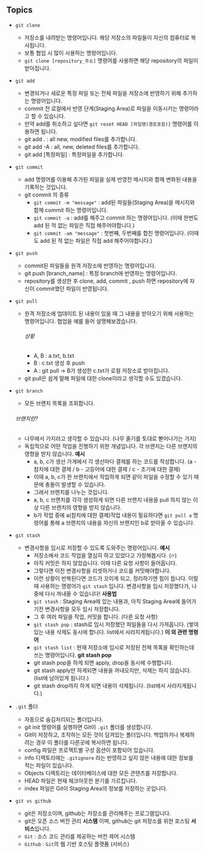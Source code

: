 
## Topics
* `git clone`
  - 저장소를 내려받는 명령어입니다. 해당 저장소의 파일들이 자신의 컴퓨터로 복사됩니다.
  - 보통 협업 시 많이 사용하는 명령어입니다.
  - `git clone [repository_주소]` 명령어를 사용하면 해당 repository의 파일이 받아집니다.
* `git add`
  - 변경되거나 새로운 특정 파일 또는 전체 파일을 저장소에 반영하기 위해 추가하는 명령어입니다.
  - commit 전 로컬에서 반영 단계(Staging Area)로 파일을 이동시키는 명령어라고 할 수 있습니다.
  - 만약 add를 취소하고 싶다면 `git reset HEAD [파일명(경로포함)]` 명령어를 이용하면 됩니다.
  - git add . : all new, modified files를 추가합니다.
  - git add -A : all, new, deleted files를 추가합니다.
  - git add [특정파일] : 특정파일을 추가합니다.
* `git commit`
  - add 명령어를 이용해 추가된 파일을 실제 반영전 메시지와 함께 변화된 내용을 기록하는 것입니다.
  * git commit 의 종류
    - `git commit -m "message"` : add된 파일들(Staging Area)을 메시지와 함께 commit 하는 명령어입니다.
    - `git commit -a` : add를 해주고 commit 하는 명령어입니다. (이때 한번도 add 된 적 없는 파일은 직접 해주어야합니다.)
    - `git commit -am "message"` : 첫번째, 두번째를 합친 명령어입니다. (이때도 add 된 적 없는 파일은 직접 add 해주어야합니다.)

* `git push`
  - commit된 파일들을 원격 저장소에 반영하는 명령어입니다.
  - git push [branch_name] : 특정 branch에 반영하는 명령어입니다.
  - repository를 생성한 후 clone, add, commit , push 하면 repository에 자신이 commit했던 파일이 반영됩니다.
* `git pull`
  - 원격 저장소에 업데이트 된 내용이 있을 때 그 내용을 받아오기 위해 사용하는 명령어입니다.
  협업을 예를 들어 설명해보겠습니다.
    ###### 상황
    - A, B : a.txt, b.txt 
    - B : c.txt 생성 후 push
    - A : git pull -> B가 생성한 c.txt가 로컬 저장소로 받아집니다.
  - git pull은 쉽게 말해 파일에 대한 clone이라고 생각할 수도 있겠습니다.

* `git branch`
  - 모든 브랜치 목록을 조회합니다.
  ###### 브랜치란?
    - 나무에서 가지라고 생각할 수 있습니다. (나무 줄기를 토대로 뻗어나가는 가지)
    - 독립적으로 어떤 작업을 진행하기 위한 개념입니다. 각 브랜치는 다른 브랜치의 영향을 받지 않습니다.
    **예시**
      - a, b, c가 생선 가게에서 각 생선마다 결제를 하는 코드를 작성합니다. (a - 참치에 대한 결제 / b - 고등어에 대한 결제 / c - 조기에 대한 결제)
      - 이때 a, b, c가 한 브랜치에서 작업하게 되면 같이 파일을 수정할 수 있기 때문에 충돌이 발생할 수 있습니다.
      - 그래서 브랜치를 나누는 것입니다.
      - a, b, c 브랜치를 각각 생성하게 되면 다른 브랜치 내용을 pull 하지 않는 이상 다른 브랜치의 영향을 받지 않습니다.
      - b가 작업 중에 a(참치에 대한 결제)작업 내용이 필요하다면 `git pull a` 명령어를 통해 a 브랜치의 내용을 자신의 브랜치인 b로 받아올 수 있습니다.

* `git stash`
  - 변경사항을 임시로 저장할 수 있도록 도와주는 명령어입니다.
  **예시**
    - 저장소에서 코드 작업을 열심히 하고 있었다고 가정해봅시다. (🔥)
    - 아직 커밋은 하지 않았습니다. 이때 다른 요청 사항이 들어옵니다.
    - 그렇다면 이전 변경사항을 리셋하거나 코드를 커밋해야합니다.
    - 이런 상황이 반복된다면 코드가 꼬이게 되고, 정리하기엔 힘이 듭니다.
  이럴 때 사용하는 명령어가 `git stash` 입니다. 변경사항을 임시 저장했다가, 나중에 다시 꺼내올 수 있습니다!
  **사용법**
    - `git stash` : Staging Area에 있는 내용과, 아직 Staging Area에 들어가기전 변경사항을 모두 임시 저장합니다.
    - 그 후 여러 파일을 작업, 커밋을 합니다. (다른 요청 사항)
    - `git stash pop` : stash로 임시 저장했던 파일들을 다시 가져옵니다. (쌓여있는 내용 삭제도 동시에 합니다. list에서 사라지게됩니다.)
  **이 외 관련 명령어**
    - `git stash list` : 현재 저장소에 임시로 저장된 전체 목록을 확인하는데 쓰는 명령어입니다.
  **git stash pop**
    - git stash pop을 하게 되면 apply, drop을 동시에 수행합니다.
    - git stash apply만 하게되면 내용을 꺼내오지만, 삭제는 하지 않습니다. (list에 남아있게 됩니다.)
    - git stash drop까지 하게 되면 내용이 삭제됩니다. (list에서 사라지게됩니다.)


* `.git` 폴더
  - 자동으로 숨김처리되는 폴더입니다.
  - git init 명령어를 실행하면 Git이 `.git` 폴더를 생성합니다.
  - Git이 저장하고, 조작하는 모든 것이 담겨있는 폴더입니다. 백업하거나 복제하려는 경우 이 폴더를 다른곳에 복사하면 됩니다.
  - config 파일은 프로젝트별 구성 옵션이 포함되어 있습니다.
  - info 디렉토리에는 `.gitignore` 라는 반영하고 싶지 않은 내용에 대한 정보를 적는 파일이 있습니다.
  - Objects 디렉토리는 데이터베이스에 대한 모든 콘텐츠를 저장합니다.
  - HEAD 파일은 현재 체크아웃한 분기를 가르킵니다.
  - index 파일은 Git이 Staging Area의 정보를 저장하는 곳입니다.

* `git vs github`
  - git은 저장소이며, github는 저장소를 관리해주는 프로그램입니다.
  - git은 오픈 소스 버전 관리 **시스템** 이며, github는 git 저장소를 위한 호스팅 **서비스**입니다.
  - `Git` : 소스 코드 관리를 제공하는 버전 제어 시스템
  - `Github` : `Git`의 웹 기반 호스팅 플랫폼 (서비스)